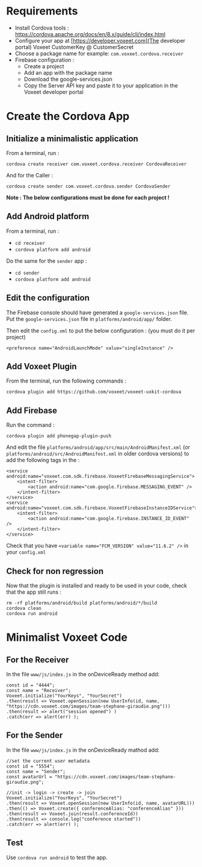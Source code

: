 # Requirements

- Install Cordova tools : https://cordova.apache.org/docs/en/8.x/guide/cli/index.html
- Configure your app at [https://developer.voxeet.com](The developer portal) Voxeet CustomerKey @ CustomerSecret
- Choose a package name for example: `com.voxeet.cordova.receiver`
- Firebase configuration :
  - Create a project
  - Add an app with the package name
  - Download the google-services.json
  - Copy the Server API key and paste it to your application in the Voxeet developer portal

# Create the Cordova App

## Initialize a minimalistic application

From a terminal, run :
```
cordova create receiver com.voxeet.cordova.receiver CordovaReceiver
```

And for the Caller :
```
cordova create sender com.voxeet.cordova.sender CordovaSender
```

**Note : The below configurations must be done for each project !**

## Add Android platform

From a terminal, run :
  - `cd receiver`
  - `cordova platform add android`

Do the same for the `sender` app :
  - `cd sender`
  - `cordova platform add android`


## Edit the configuration

The Firebase console should have generated a `google-services.json` file. Put the `google-services.json` file in `platforms/android/app/` folder.

Then edit the `config.xml` to put the below configuration : (you must do it per project)

```
<preference name="AndroidLaunchMode" value="singleInstance" />
```

## Add Voxeet Plugin

From the terminal, run the following commands :

```
cordova plugin add https://github.com/voxeet/voxeet-uxkit-cordova
```

## Add Firebase

Run the command :
```
cordova plugin add phonegap-plugin-push
```

And edit the file `platforms/android/app/src/main/AndroidManifest.xml` (or `platforms/android/src/AndroidManifest.xml` in older cordova versions) to add the following tags in the *<application />* :

```
<service android:name="voxeet.com.sdk.firebase.VoxeetFirebaseMessagingService">
    <intent-filter>
        <action android:name="com.google.firebase.MESSAGING_EVENT" />
    </intent-filter>
</service>
<service android:name="voxeet.com.sdk.firebase.VoxeetFirebaseInstanceIDService">
    <intent-filter>
        <action android:name="com.google.firebase.INSTANCE_ID_EVENT" />
    </intent-filter>
</service>
```

Check that you have `<variable name="FCM_VERSION" value="11.6.2" />` in your `config.xml`

## Check for non regression

Now that the plugin is installed and ready to be used in your code, check that the app still runs :

```
rm -rf platforms/android/build platforms/android/*/build
cordova clean
cordova run android
```

# Minimalist Voxeet Code


## For the Receiver

In the file `www/js/index.js` in the onDeviceReady method add:

```
const id = "4444";
const name = "Receiver";
Voxeet.initialize("YourKeys", "YourSecret")
.then(result => Voxeet.openSession(new UserInfo(id, name, "https://cdn.voxeet.com/images/team-stephane-giraudie.png")))
.then(result => alert("session opened") )
.catch(err => alert(err) );
```

## For the Sender

In the file `www/js/index.js` in the onDeviceReady mathod add:

```
//set the current user metadata
const id = "5554";
const name = "Sender";
const avatarUrl = "https://cdn.voxeet.com/images/team-stephane-giraudie.png";

//init -> login -> create -> join
Voxeet.initialize("YourKeys", "YourSecret")
.then(result => Voxeet.openSession(new UserInfo(id, name, avatarURL)))
.then(() => Voxeet.create({ conferenceAlias: "conferenceAlias" }))
.then(result => Voxeet.join(result.conferenceId))
.then(result => console.log("conference started"))
.catch(err => alert(err) );
```

## Test

Use `cordova run android` to test the app.
